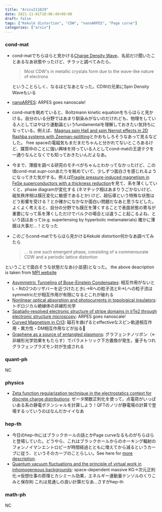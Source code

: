 ```yaml
---
title: "Arxiv211029"
date: 2021-11-01T10:06:49+09:00
draft: false
tags: ["Kekulé distortion", "CDW", "nanoARPES", "Page curve"]
categories: ["arxiv"]
---
```


### cond-mat
- cond-matでちらほらと見かける[Charge Density Wave](https://en.wikipedia.org/wiki/Charge_density_wave)、名前だけ聞いたことあるなあ状態やったけど、チラッと調べてみたら、
  > Most CDW's in metallic crystals form due to the wave-like nature of electrons
  
  ということらしく、なるほどなあとなった。CDWの兄弟にSpin Density Waveもいる
- [nanoARPES](https://sites.google.com/a/lbl.gov/maestro/instrumentation/nanoarpes):
  ARPES goes nanoscale!
- cond-matを眺めていると、Boltzmann kinetic equationをちらほらと見かける。自分のいる分野ではあまり馴染みがないのだけれども、物理をしている人としてはやはり運動論というfundamentalを理解しておきたい気持ちになっている。例えば、[Magnus spin Hall and spin Nernst effects in 2D Rashba systems with Zeeman-splitting](https://arxiv.org/abs/2110.15282)とかおもしろそうなあって見るなどした。
free spaceの電磁気もまだまだちゃんと分かれてないところあるけど、媒質中のことに強い興味を持っている人としてcond-matの王道テクを一通りなんとなくでも知っておきたいんだよなあ。
- 今まで、薄膜を調べる研究のモチベがちゃんとわかってなかったけど、この頃cond-mat.supr-conあたりを眺めていて、少しずつ面白さを感じれるようになってきた気がする。例えば[Fragile pressure-induced magnetism in FeSe superconductors with a thickness reduction](https://arxiv.org/abs/2110.15224)を見て、系を薄くしていくと、phase diagramが変化する (ネマチック相はあまりうごかないけど、磁気秩序相は膜圧変化に敏感であるとか) けど、超伝導という特殊な状態はどう影響を受ける？とか確かになかなか面白い問題だなあと思うなどした。  
よくよく考えると、自分の分野でも膜圧を薄くすることで表面状態の寄与が重要になって系を薄くしただけでバルクの場合とは違うこと起こるよね、という話はあって(e.g. superlensing by hyperbolic metamaterials) 確かに薄膜は大事だ…！となった
- このごろcond-matでちらほら見かけるKekulé distortion何かなあ調べてみたら
  > ... is one such emergent phase, consisting of a commensurate CDW and a periodic lattice distortion
 
 ということで面白そうな状態だなあ(小並感)となった。
 the above deacription is taken from [MPI website](https://www.fkf.mpg.de/6731098/Studying-electron-phonon-coupling-in-Kekule-and-Charge-Density-Wave-phases-in-graphene)

- [Asymmetric Tunneling of Bose-Einstein Condensates](https://arxiv.org/abs/2110.15298):
  相互作用がないとL・Rの2つのリザバーを近づけたときL→Rへの粒子流とR→Lへの粒子流はsymmetricだが相互作用が有限になるとこれが破れる
- [Nonlinear optical absorption and photocurrents in topological insulators](https://arxiv.org/abs/2110.15236):
  トポロジカル絶縁体の非線形光学
- [Spatially-resolved electronic structure of stripe domains in IrTe2 through electronic structure microscopy](https://arxiv.org/abs/2110.15194):
  ARPES goes nanoscale!
- [Curved Magnetism in CrI3](https://arxiv.org/abs/2110.15088):
  磁石を曲げるとeffectiveなスピン軌道相互作用・異方性・DM相互作用などが出る🧲
- [Graphene as a source of entangled plasmons](https://arxiv.org/abs/2110.14917):
  グラフェンナノリボン（←非線形光学効果をもたらす）でパラメトリック下方置換が発生，量子もつれグラフェンプラズモン対が生成される

### quant-ph
NC

### physics
- [Zeta function regularization technique in the electrostatics context for discrete charge distributions](https://arxiv.org/abs/2110.15120):
  ゼータ関数正則化を使って，点電荷がいっぱいある系の静電ポテンシャルを計算しよう！QFTのノリが静電場の計算で登場するっていうのはなんだかイイなあ

### hep-th
- 今日のhep-thにはブラックホールの話とかPage curveなるものがちらほらと登場していた。どうやら、これはブラックホールからのホーキング輻射のフォンノイマンエントロピーが時間経過とともに増えてから減るというカーブに従う、というそのカーブのことらしい。See here for [more description](https://arxiv.org/abs/1908.10996).
- [Quantum vacuum fluctuations and the principle of virtual work in inhomogeneous backgrounds](https://arxiv.org/abs/2110.14692):
  space-dependent massive KG→次元正則化→仮想仕事の原理とカシミール効果，エネルギー運動量テンソルのくりこみと保存則
  これは見通しの良い計算だなあ...さすがhep-th


### math-ph
NC
